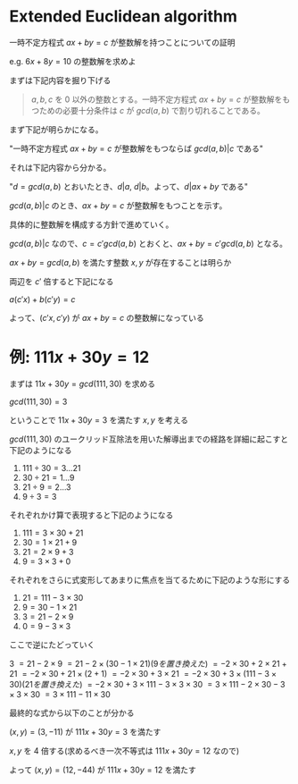 # Extended Euclidean algorithm

一時不定方程式 $ax+by=c$ が整数解を持つことについての証明

e.g. $6x+8y=10$ の整数解を求めよ

まずは下記内容を掘り下げる

> $a,b,c$ を $0$ 以外の整数とする。一時不定方程式 $ax+by=c$ が整数解をもつための必要十分条件は $c$ が $gcd(a,b)$ で割り切れることである。

まず下記が明らかになる。


"一時不定方程式 $ax+by=c$ が整数解をもつならば $gcd(a,b)|c$ である"

それは下記内容から分かる。

"$d=gcd(a,b)$ とおいたとき、$d|a$, $d|b$。よって、$d|ax+by$ である"

$gcd(a,b)|c$ のとき、$ax+by=c$ が整数解をもつことを示す。

具体的に整数解を構成する方針で進めていく。

$gcd(a,b)|c$ なので、$c=c'gcd(a,b)$ とおくと、$ax+by=c'gcd(a,b)$ となる。

$ax+by=gcd(a,b)$ を満たす整数 $x,y$ が存在することは明らか

両辺を $c'$ 倍すると下記になる

$a(c'x)+b(c'y)=c$

よって、$(c'x,c'y)$ が $ax+by=c$ の整数解になっている

# 例: $111x+30y=12$

まずは $11x+30y=gcd(111,30)$ を求める

$gcd(111,30)=3$

ということで $11x+30y=3$ を満たす $x,y$ を考える

$gcd(111,30)$ のユークリッド互除法を用いた解導出までの経路を詳細に起こすと下記のようになる

1. $111÷30=3…21$
2. $30÷21=1…9$
3. $21÷9=2…3$
4. $9÷3=3$

それぞれかけ算で表現すると下記のようになる

1. $111=3×30+21$
2. $30=1×21+9$
3. $21=2×9+3$
4. $9=3×3+0$

それぞれをさらに式変形してあまりに焦点を当てるために下記のような形にする

1. $21=111-3×30$
2. $9=30-1×21$
3. $3=21-2×9$
4. $0=9-3×3$

ここで逆にたどっていく

$3$
$=21-2×9$
$=21-2×(30-1×21) (9を置き換えた)$
$=-2×30+2×21+21$
$=-2×30+21×(2+1)$
$=-2×30+3×21$
$=-2×30+3×(111-3×30) (21を置き換えた)$
$=-2×30+3×111-3×3×30$
$=3×111-2×30-3×3×30$
$=3×111-11×30$

最終的な式から以下のことが分かる

$(x,y)=(3,-11)$ が $111x+30y=3$ を満たす

$x,y$ を $4$ 倍する(求めるべき一次不等式は $111x+30y=12$ なので)

よって $(x,y)=(12,-44)$ が $111x+30y=12$ を満たす
